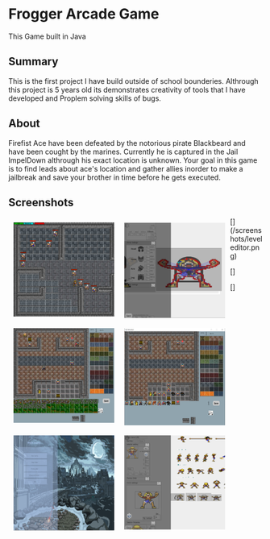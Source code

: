 # Frogger Arcade Game
This Game built in Java
## Summary
This is the first project I have build outside of school 
bounderies. Althrough this project is 5 years old its
demonstrates creativity of tools that I have developed and Proplem solving skills of bugs.


## About
Firefist Ace have been defeated by the notorious pirate 
Blackbeard and have been cought by the marines. Currently he is captured in the Jail ImpelDown althrough his exact location is unknown.
 Your goal in this game is to find leads about ace's
  location and gather allies inorder to make a jailbreak and
  save your brother in time before he gets executed.
 

## Screenshots
[<img src="/screenshots/game.png" align="left"
width="200"
    hspace="10" vspace="10">](/screenshots/game.png)

[<img src="/screenshots/level editor 3.png" align="left"
width="200"
    hspace="10" vspace="10">](/screenshots/game.png)

[<img src="/screenshots/level editor v1.png" align="left"
width="200"
    hspace="10" vspace="10">](/screenshots/game.png)


[<img src="/screenshots/level editor.png" align="left"
width="200"
    hspace="10" vspace="10">](/screenshots/level editor.png)


[<img src="/screenshots/main menu.png" align="left"
width="200"
    hspace="10" vspace="10">]

[<img src="/screenshots/movie editor1.png" align="left"
width="200"
    hspace="10" vspace="10">]

